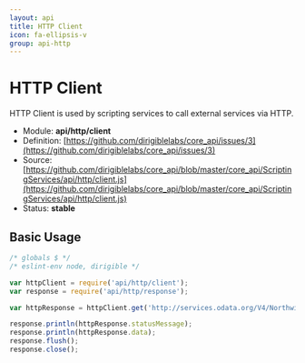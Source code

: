 ```yaml
---
layout: api
title: HTTP Client
icon: fa-ellipsis-v
group: api-http
---
```


HTTP Client
===

HTTP Client is used by scripting services to call external services via HTTP.

- Module: **api/http/client**
- Definition: [https://github.com/dirigiblelabs/core_api/issues/3](https://github.com/dirigiblelabs/core_api/issues/3)
- Source: [https://github.com/dirigiblelabs/core_api/blob/master/core_api/ScriptingServices/api/http/client.js](https://github.com/dirigiblelabs/core_api/blob/master/core_api/ScriptingServices/api/http/client.js)
- Status: **stable**

Basic Usage
---

```javascript
/* globals $ */
/* eslint-env node, dirigible */

var httpClient = require('api/http/client');
var response = require('api/http/response');

var httpResponse = httpClient.get('http://services.odata.org/V4/Northwind/Northwind.svc/');

response.println(httpResponse.statusMessage);
response.println(httpResponse.data);
response.flush();
response.close();
```
